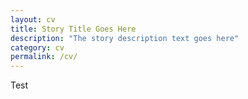 ```yaml
---
layout: cv
title: Story Title Goes Here
description: "The story description text goes here"
category: cv
permalink: /cv/
---
```

Test